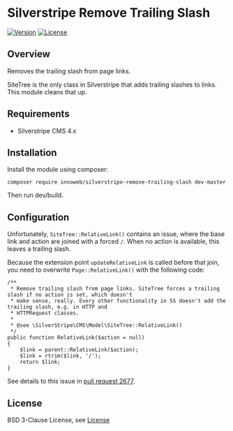 # Silverstripe Remove Trailing Slash

[![Version](http://img.shields.io/packagist/v/innoweb/silverstripe-remove-trailing-slash.svg?style=flat-square)](https://packagist.org/packages/silverstripe-remove-trailing-slash)
[![License](http://img.shields.io/packagist/l/silverstripe-remove-trailing-slash.svg?style=flat-square)](license.md)

## Overview

Removes the trailing slash from page links.

SiteTree is the only class in Silverstripe that adds trailing slashes to links. This module cleans that up.

## Requirements

* Silverstripe CMS 4.x

## Installation

Install the module using composer:
```
composer require innoweb/silverstripe-remove-trailing-slash dev-master
```
Then run dev/build.

## Configuration

Unfortunately, `SiteTree::RelativeLink()` contains an issue, where the base link and action are joined with a forced `/`. When no action is available, this leaves a trailing slash.

Because the extension point `updateRelativeLink` is called before that join, you need to overwrite `Page::RelativeLink()` with the following code:

```
/**
 * Remove trailing slash from page links. SiteTree forces a trailing slash if no action is set, which doesn't
 * make sense, really. Every other functionality in SS doesn't add the trailing slash, e.g. in HTTP and
 * HTTPRequest classes.
 *
 * @see \SilverStripe\CMS\Model\SiteTree::RelativeLink()
 */
public function RelativeLink($action = null)
{
	$link = parent::RelativeLink($action);
	$link = rtrim($link, '/');
	return $link;
}
```

See details to this issue in [pull request 2677](https://github.com/silverstripe/silverstripe-cms/pull/2677).

## License

BSD 3-Clause License, see [License](license.md)
